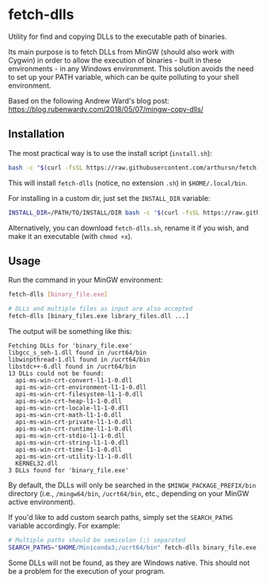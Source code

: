 # fetch-dlls

Utility for find and copying DLLs to the executable path of binaries.

Its main purpose is to fetch DLLs from MinGW (should also work with Cygwin) in order to allow the execution of binaries - built in these environments - in any Windows environment. This solution avoids the need to set up your PATH variable, which can be quite polluting to your shell environment.

Based on the following Andrew Ward's blog post: https://blog.rubenwardy.com/2018/05/07/mingw-copy-dlls/

## Installation

The most practical way is to use the install script (`install.sh`):

```bash
bash -c "$(curl -fsSL https://raw.githubusercontent.com/arthursn/fetch-dlls/master/install.sh)"
```

This will install `fetch-dlls` (notice, no extension `.sh`) in `$HOME/.local/bin`.

For installing in a custom dir, just set the `INSTALL_DIR` variable:

```bash
INSTALL_DIR=/PATH/TO/INSTALL/DIR bash -c "$(curl -fsSL https://raw.githubusercontent.com/arthursn/fetch-dlls/master/install.sh)"
```

Alternatively, you can download `fetch-dlls.sh`, rename it if you wish, and make it an executable (with `chmod +x`).

## Usage

Run the command in your MinGW environment:

```bash
fetch-dlls [binary_file.exe]

# DLLs and multiple files as input are also accepted
fetch-dlls [binary_files.exe library_files.dll ...]
```

The output will be something like this:

```
Fetching DLLs for 'binary_file.exe'
libgcc_s_seh-1.dll found in /ucrt64/bin
libwinpthread-1.dll found in /ucrt64/bin
libstdc++-6.dll found in /ucrt64/bin
13 DLLs could not be found:
  api-ms-win-crt-convert-l1-1-0.dll
  api-ms-win-crt-environment-l1-1-0.dll
  api-ms-win-crt-filesystem-l1-1-0.dll
  api-ms-win-crt-heap-l1-1-0.dll
  api-ms-win-crt-locale-l1-1-0.dll
  api-ms-win-crt-math-l1-1-0.dll
  api-ms-win-crt-private-l1-1-0.dll
  api-ms-win-crt-runtime-l1-1-0.dll
  api-ms-win-crt-stdio-l1-1-0.dll
  api-ms-win-crt-string-l1-1-0.dll
  api-ms-win-crt-time-l1-1-0.dll
  api-ms-win-crt-utility-l1-1-0.dll
  KERNEL32.dll
3 DLLs found for 'binary_file.exe'
```

By default, the DLLs will only be searched in the `$MINGW_PACKAGE_PREFIX/bin` directory (i.e., `/mingw64/bin`, `/ucrt64/bin`, etc., depending on your MinGW active environment).

If you'd like to add custom search paths, simply set the `SEARCH_PATHS` variable accordingly. For example:

```bash
# Multiple paths should be semicolon (;) separated
SEARCH_PATHS="$HOME/Miniconda3;/ucrt64/bin" fetch-dlls binary_file.exe
```

Some DLLs will not be found, as they are Windows native. This should not be a problem for the execution of your program.
